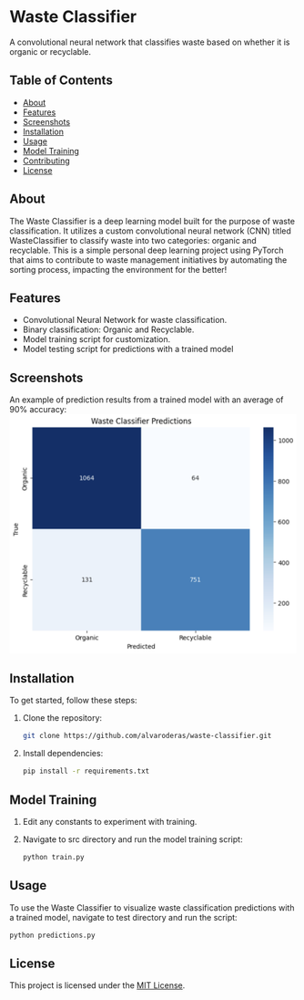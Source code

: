 # Waste Classifier

A convolutional neural network that classifies waste based on whether it is organic or recyclable.

## Table of Contents
- [About](#about)
- [Features](#features)
- [Screenshots](#screenshots)
- [Installation](#installation)
- [Usage](#usage)
- [Model Training](#model-training)
- [Contributing](#contributing)
- [License](#license)

## About

The Waste Classifier is a deep learning model built for the purpose of waste classification. It utilizes a custom convolutional neural network (CNN) titled WasteClassifier to classify waste into two categories: organic and recyclable. This is a simple personal deep learning project using PyTorch that aims to contribute to waste management initiatives by automating the sorting process, impacting the environment for the better!

## Features

- Convolutional Neural Network for waste classification.
- Binary classification: Organic and Recyclable.
- Model training script for customization.
- Model testing script for predictions with a trained model

## Screenshots

An example of prediction results from a trained model with an average of 90% accuracy:
![Predictions](imgs/wastepredictions90.png)

## Installation

To get started, follow these steps:

1. Clone the repository:

    ```bash
    git clone https://github.com/alvaroderas/waste-classifier.git
    ```

2. Install dependencies:

    ```bash
    pip install -r requirements.txt
    ```


## Model Training
1. Edit any constants to experiment with training.
2. Navigate to src directory and run the model training script:

    ```bash
    python train.py
    ```
## Usage

To use the Waste Classifier to visualize waste classification predictions with a trained model, navigate to test directory and run the script:

```bash
python predictions.py
```

## License
This project is licensed under the [MIT License](LICENSE).
